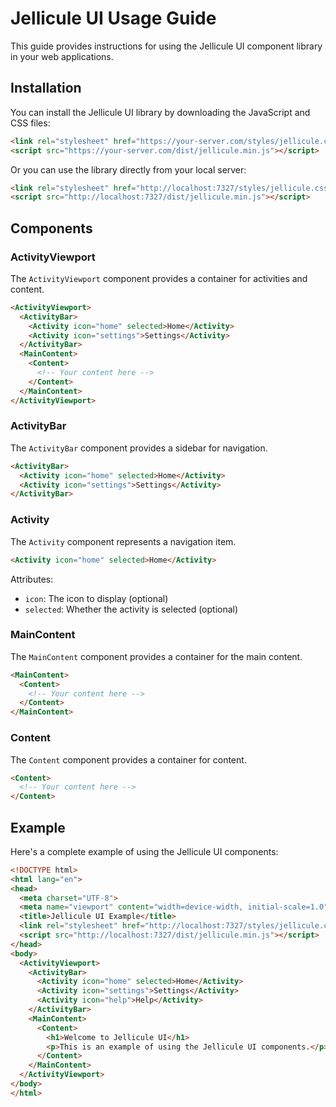 # Jellicule UI Usage Guide

This guide provides instructions for using the Jellicule UI component library in your web applications.

## Installation

You can install the Jellicule UI library by downloading the JavaScript and CSS files:

```html
<link rel="stylesheet" href="https://your-server.com/styles/jellicule.css">
<script src="https://your-server.com/dist/jellicule.min.js"></script>
```

Or you can use the library directly from your local server:

```html
<link rel="stylesheet" href="http://localhost:7327/styles/jellicule.css">
<script src="http://localhost:7327/dist/jellicule.min.js"></script>
```

## Components

### ActivityViewport

The `ActivityViewport` component provides a container for activities and content.

```html
<ActivityViewport>
  <ActivityBar>
    <Activity icon="home" selected>Home</Activity>
    <Activity icon="settings">Settings</Activity>
  </ActivityBar>
  <MainContent>
    <Content>
      <!-- Your content here -->
    </Content>
  </MainContent>
</ActivityViewport>
```

### ActivityBar

The `ActivityBar` component provides a sidebar for navigation.

```html
<ActivityBar>
  <Activity icon="home" selected>Home</Activity>
  <Activity icon="settings">Settings</Activity>
</ActivityBar>
```

### Activity

The `Activity` component represents a navigation item.

```html
<Activity icon="home" selected>Home</Activity>
```

Attributes:
- `icon`: The icon to display (optional)
- `selected`: Whether the activity is selected (optional)

### MainContent

The `MainContent` component provides a container for the main content.

```html
<MainContent>
  <Content>
    <!-- Your content here -->
  </Content>
</MainContent>
```

### Content

The `Content` component provides a container for content.

```html
<Content>
  <!-- Your content here -->
</Content>
```

## Example

Here's a complete example of using the Jellicule UI components:

```html
<!DOCTYPE html>
<html lang="en">
<head>
  <meta charset="UTF-8">
  <meta name="viewport" content="width=device-width, initial-scale=1.0">
  <title>Jellicule UI Example</title>
  <link rel="stylesheet" href="http://localhost:7327/styles/jellicule.css">
  <script src="http://localhost:7327/dist/jellicule.min.js"></script>
</head>
<body>
  <ActivityViewport>
    <ActivityBar>
      <Activity icon="home" selected>Home</Activity>
      <Activity icon="settings">Settings</Activity>
      <Activity icon="help">Help</Activity>
    </ActivityBar>
    <MainContent>
      <Content>
        <h1>Welcome to Jellicule UI</h1>
        <p>This is an example of using the Jellicule UI components.</p>
      </Content>
    </MainContent>
  </ActivityViewport>
</body>
</html>
```
